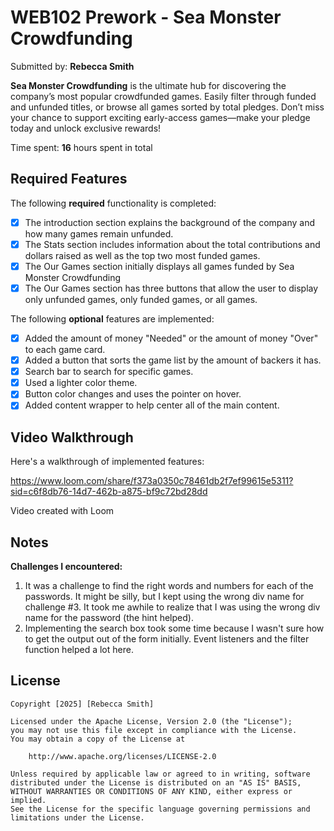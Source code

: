# WEB102 Prework - **Sea Monster Crowdfunding**

Submitted by: **Rebecca Smith**

**Sea Monster Crowdfunding** is the ultimate hub for discovering the company’s most popular crowdfunded games. Easily filter through funded and unfunded titles, or browse all games sorted by total pledges. Don’t miss your chance to support exciting early-access games—make your pledge today and unlock exclusive rewards!

Time spent: **16** hours spent in total

## Required Features

The following **required** functionality is completed:

* [x] The introduction section explains the background of the company and how many games remain unfunded.
* [x] The Stats section includes information about the total contributions and dollars raised as well as the top two most funded games.
* [x] The Our Games section initially displays all games funded by Sea Monster Crowdfunding
* [x] The Our Games section has three buttons that allow the user to display only unfunded games, only funded games, or all games.

The following **optional** features are implemented:

* [x] Added the amount of money "Needed" or the amount of money "Over" to each game card.
* [x] Added a button that sorts the game list by the amount of backers it has.
* [x] Search bar to search for specific games.
* [x] Used a lighter color theme.
* [x] Button color changes and uses the pointer on hover.
* [x] Added content wrapper to help center all of the main content.

## Video Walkthrough

Here's a walkthrough of implemented features:

https://www.loom.com/share/f373a0350c78461db2f7ef99615e5311?sid=c6f8db76-14d7-462b-a875-bf9c72bd28dd

Video created with Loom

## Notes

**Challenges I encountered:**
1. It was a challenge to find the right words and numbers for each of the passwords. It might be silly, but I kept using the wrong div name for challenge #3. It took me awhile to realize that I was using the wrong div name for the password (the hint helped).
2. Implementing the search box took some time because I wasn't sure how to get the output out of the form initially. Event listeners and the filter function helped a lot here.

## License

    Copyright [2025] [Rebecca Smith]

    Licensed under the Apache License, Version 2.0 (the "License");
    you may not use this file except in compliance with the License.
    You may obtain a copy of the License at

        http://www.apache.org/licenses/LICENSE-2.0

    Unless required by applicable law or agreed to in writing, software
    distributed under the License is distributed on an "AS IS" BASIS,
    WITHOUT WARRANTIES OR CONDITIONS OF ANY KIND, either express or implied.
    See the License for the specific language governing permissions and
    limitations under the License.
